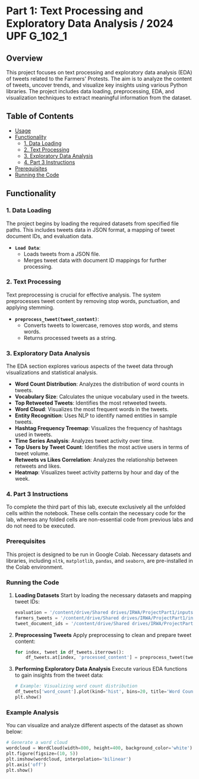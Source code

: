 # Part 1: Text Processing and Exploratory Data Analysis / 2024 UPF G_102_1

## Overview
This project focuses on text processing and exploratory data analysis (EDA) of tweets related to the Farmers' Protests. The aim is to analyze the content of tweets, uncover trends, and visualize key insights using various Python libraries. The project includes data loading, preprocessing, EDA, and visualization techniques to extract meaningful information from the dataset.

## Table of Contents
- [Usage](#usage)
- [Functionality](#functionality)
  - [1. Data Loading](#1-data-loading)
  - [2. Text Processing](#2-text-processing)
  - [3. Exploratory Data Analysis](#3-exploratory-data-analysis)
  - [4. Part 3 Instructions](#4-part-3-instructions)
- [Prerequisites](#prerequisites)
- [Running the Code](#running-the-code)

## Functionality

### 1. Data Loading
The project begins by loading the required datasets from specified file paths. This includes tweets data in JSON format, a mapping of tweet document IDs, and evaluation data.

- **`Load Data`**:
  - Loads tweets from a JSON file.
  - Merges tweet data with document ID mappings for further processing.

### 2. Text Processing
Text preprocessing is crucial for effective analysis. The system preprocesses tweet content by removing stop words, punctuation, and applying stemming.

- **`preprocess_tweet(tweet_content)`**: 
  - Converts tweets to lowercase, removes stop words, and stems words.
  - Returns processed tweets as a string.

### 3. Exploratory Data Analysis
The EDA section explores various aspects of the tweet data through visualizations and statistical analysis.

- **Word Count Distribution**: Analyzes the distribution of word counts in tweets.
- **Vocabulary Size**: Calculates the unique vocabulary used in the tweets.
- **Top Retweeted Tweets**: Identifies the most retweeted tweets.
- **Word Cloud**: Visualizes the most frequent words in the tweets.
- **Entity Recognition**: Uses NLP to identify named entities in sample tweets.
- **Hashtag Frequency Treemap**: Visualizes the frequency of hashtags used in tweets.
- **Time Series Analysis**: Analyzes tweet activity over time.
- **Top Users by Tweet Count**: Identifies the most active users in terms of tweet volume.
- **Retweets vs Likes Correlation**: Analyzes the relationship between retweets and likes.
- **Heatmap**: Visualizes tweet activity patterns by hour and day of the week.

### 4. Part 3 Instructions
To complete the third part of this lab, execute exclusively all the unfolded cells within the notebook. These cells contain the necessary code for the lab, whereas any folded cells are non-essential code from previous labs and do not need to be executed.

### Prerequisites
This project is designed to be run in Google Colab. Necessary datasets and libraries, including `nltk`, `matplotlib`, `pandas`, and `seaborn`, are pre-installed in the Colab environment.

### Running the Code
1. **Loading Datasets**
   Start by loading the necessary datasets and mapping tweet IDs:
   ```python
   evaluation = '/content/drive/Shared drives/IRWA/ProjectPart1/inputs/evaluation_gt.csv'
   farmers_tweets = '/content/drive/Shared drives/IRWA/ProjectPart1/inputs/farmers-protest-tweets.json'
   tweet_document_ids = '/content/drive/Shared drives/IRWA/ProjectPart1/inputs/tweet_document_ids_map.csv'
   ```

2. **Preprocessing Tweets**
   Apply preprocessing to clean and prepare tweet content:
   ```python
   for index, tweet in df_tweets.iterrows():
       df_tweets.at[index, 'processed_content'] = preprocess_tweet(tweet['content'])
   ```

3. **Performing Exploratory Data Analysis**
   Execute various EDA functions to gain insights from the tweet data:
   ```python
   # Example: Visualizing word count distribution
   df_tweets['word_count'].plot(kind='hist', bins=20, title='Word Count Distribution')
   plt.show()
   ```

### Example Analysis
You can visualize and analyze different aspects of the dataset as shown below:
```python
# Generate a word cloud
wordcloud = WordCloud(width=800, height=400, background_color='white').generate(' '.join(all_words))
plt.figure(figsize=(10, 5))
plt.imshow(wordcloud, interpolation='bilinear')
plt.axis('off')
plt.show()
```
